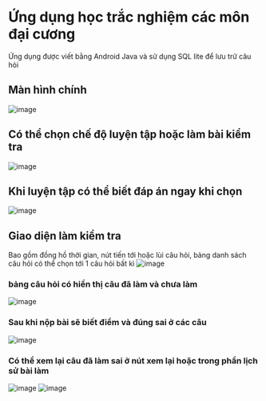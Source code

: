 # Ứng dụng học trắc nghiệm các môn đại cương  
Ứng dụng được viết bằng Android Java và sử dụng SQL lite để lưu trữ câu hỏi
## Màn hình chính  
![image](https://github.com/HuuPhuoc2632/AppTracNghiem/assets/125341224/5df3b3ff-8d07-4b36-a285-df8236bbfbb6)
## Có thể chọn chế độ luyện tập hoặc làm bài kiểm tra
![image](https://github.com/HuuPhuoc2632/AppTracNghiem/assets/125341224/527e0af1-d932-4438-b82c-8ab5a6ab8e4a)
## Khi luyện tập có thể biết đáp án ngay khi chọn
![image](https://github.com/HuuPhuoc2632/AppTracNghiem/assets/125341224/41067e75-400a-4aaf-b7e4-959e956165b1)
## Giao diện làm kiểm tra  
Bao gồm đồng hồ thời gian, nút tiến tới hoặc lùi câu hỏi, bảng danh sách câu hỏi có thể chọn tới 1 câu hỏi bất kì
![image](https://github.com/HuuPhuoc2632/AppTracNghiem/assets/125341224/002c89ad-3bcc-4f57-a215-a788ba6325a1)
### bảng câu hỏi có hiển thị câu đã làm và chưa làm
![image](https://github.com/HuuPhuoc2632/AppTracNghiem/assets/125341224/64a87459-9284-4bf6-983a-b528307e03f6)
### Sau khi nộp bài sẽ biết điểm và đúng sai ở các câu
![image](https://github.com/HuuPhuoc2632/AppTracNghiem/assets/125341224/e20a589a-12da-4f62-a4e7-03eff7d442f3)
### Có thể xem lại câu đã làm sai ở nút xem lại hoặc trong phần lịch sử bài làm
![image](https://github.com/HuuPhuoc2632/AppTracNghiem/assets/125341224/3c75593e-1511-4b21-b8c0-f7b800d178a9)
![image](https://github.com/HuuPhuoc2632/AppTracNghiem/assets/125341224/6d5f60de-d175-4207-b281-de7a30832d34)









